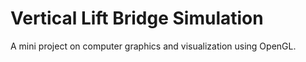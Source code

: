 # Vertical Lift Bridge Simulation
A mini project on computer graphics and visualization using OpenGL.
